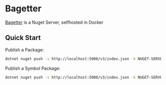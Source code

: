 # Bagetter

[Bagetter](https://www.bagetter.com/) is a Nuget Server, selfhosted in Docker

## Quick Start

Publish a Package:

```bash
dotnet nuget push -s http://localhost:5000/v3/index.json -k NUGET-SERVER-API-KEY package.1.0.0.nupkg
```

Publish a Symbol Package:

```bash
dotnet nuget push -s http://localhost:5000/v3/index.json -k NUGET-SERVER-API-KEY symbol.package.1.0.0.snupkg
```
